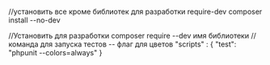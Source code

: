 //установить все кроме библиотек для разработки require-dev
composer install --no-dev 

//Установить для разработки
composer require --dev имя библиотеки
//команда для запуска тестов -- флаг для цветов
"scripts" : {
        "test": "phpunit --colors=always"
    }